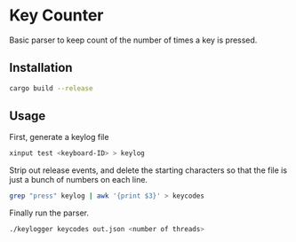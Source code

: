 # Key Counter

Basic parser to keep count of the number of times a key is pressed.

## Installation

```bash
cargo build --release
```

## Usage

First, generate a keylog file

```bash
xinput test <keyboard-ID> > keylog
```

Strip out release events, and delete the starting characters so that the file is just a bunch of numbers on each line.

```bash
grep "press" keylog | awk '{print $3}' > keycodes
```
Finally run the parser.

```bash
./keylogger keycodes out.json <number of threads>
```
